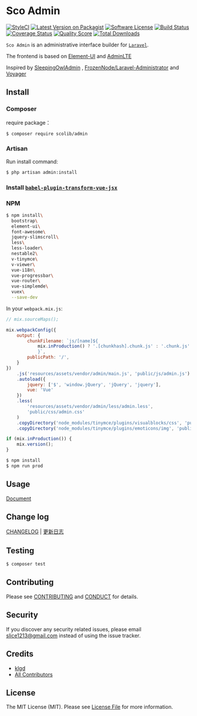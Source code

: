 # Sco Admin

[![StyleCI](https://styleci.io/repos/82435198/shield?branch=master)](https://styleci.io/repos/82435198)
[![Latest Version on Packagist](https://img.shields.io/packagist/v/ScoLib/admin.svg?style=flat-square)](https://packagist.org/packages/ScoLib/admin)
[![Software License](https://img.shields.io/badge/license-MIT-brightgreen.svg?style=flat-square)](https://github.com/ScoLib/admin/blob/master/LICENSE.md)
[![Build Status](https://img.shields.io/travis/ScoLib/admin/master.svg?style=flat-square)](https://travis-ci.org/ScoLib/admin)
[![Coverage Status](https://img.shields.io/scrutinizer/coverage/g/ScoLib/admin.svg?style=flat-square)](https://scrutinizer-ci.com/g/ScoLib/admin/?branch=master)
[![Quality Score](https://img.shields.io/scrutinizer/g/ScoLib/admin.svg?style=flat-square)](https://scrutinizer-ci.com/g/ScoLib/admin)
[![Total Downloads](https://img.shields.io/packagist/dt/ScoLib/admin.svg?style=flat-square)](https://packagist.org/packages/ScoLib/admin)

`Sco Admin` is an administrative interface builder for [`Laravel`](http://laravel.com/).

The frontend is based on [Element-UI](https://github.com/ElemeFE/element) and [AdminLTE](https://github.com/almasaeed2010/AdminLTE)

Inspired by [SleepingOwlAdmin](https://github.com/LaravelRUS/SleepingOwlAdmin) , [FrozenNode/Laravel-Administrator](https://github.com/FrozenNode/Laravel-Administrator) and [Voyager](https://github.com/the-control-group/voyager)

## Install

### Composer
require package：

```sh
$ composer require scolib/admin
```

### Artisan
Run install command:

```sh
$ php artisan admin:install
```

### Install [`babel-plugin-transform-vue-jsx`](https://github.com/vuejs/babel-plugin-transform-vue-jsx)

### NPM
```sh
$ npm install\
  bootstrap\
  element-ui\
  font-awesome\
  jquery-slimscroll\
  less\
  less-loader\
  nestable2\
  v-tinymce\
  v-viewer\
  vue-i18n\
  vue-progressbar\
  vue-router\
  vue-simplemde\
  vuex\
  --save-dev
```

In your `webpack.mix.js`:
```javascript
// mix.sourceMaps();

mix.webpackConfig({
    output: {
        chunkFilename: `js/[name]${
            mix.inProduction() ? '.[chunkhash].chunk.js' : '.chunk.js'
            }`,
        publicPath: '/',
    }
})
    .js('resources/assets/vendor/admin/main.js', 'public/js/admin.js')
    .autoload({
        jquery: ['$', 'window.jQuery', 'jQuery', 'jquery'],
        vue: 'Vue'
    })
    .less(
        'resources/assets/vendor/admin/less/admin.less',
        'public/css/admin.css'
    )
    .copyDirectory('node_modules/tinymce/plugins/visualblocks/css', 'public/js/tinymce/plugins/visualblocks/css')
    .copyDirectory('node_modules/tinymce/plugins/emoticons/img', 'public/js/tinymce/plugins/emoticons/img')

if (mix.inProduction()) {
    mix.version();
}
```

```sh
$ npm install 
$ npm run prod
```

## Usage

[Document](http://scoadmin.scophp.com/)

## Change log

[CHANGELOG](CHANGELOG.en.md) | [更新日志](CHANGELOG.zh-CN.md) 

## Testing

``` bash
$ composer test
```

## Contributing

Please see [CONTRIBUTING](CONTRIBUTING.md) and [CONDUCT](CONDUCT.md) for details.

## Security

If you discover any security related issues, please email slice1213@gmail.com instead of using the issue tracker.

## Credits

- [klgd](https://github.com/klgd)
- [All Contributors](../../contributors)

## License

The MIT License (MIT). Please see [License File](LICENSE.md) for more information.

